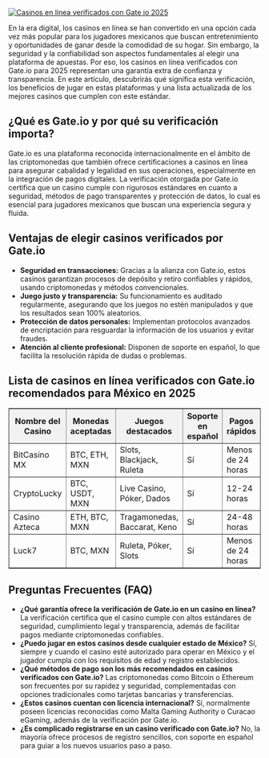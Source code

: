 [![Casinos en línea verificados con Gate io 2025](https://123-caf.pages.dev/gitsignup.png)](https://vrmoo.ru/Bt82HjjY)

<p>En la era digital, los casinos en línea se han convertido en una opción cada vez más popular para los jugadores mexicanos que buscan entretenimiento y oportunidades de ganar desde la comodidad de su hogar. Sin embargo, la seguridad y la confiabilidad son aspectos fundamentales al elegir una plataforma de apuestas. Por eso, los casinos en línea verificados con Gate.io para 2025 representan una garantía extra de confianza y transparencia. En este artículo, descubrirás qué significa esta verificación, los beneficios de jugar en estas plataformas y una lista actualizada de los mejores casinos que cumplen con este estándar.</p>  <h2>¿Qué es Gate.io y por qué su verificación importa?</h2> <p>Gate.io es una plataforma reconocida internacionalmente en el ámbito de las criptomonedas que también ofrece certificaciones a casinos en línea para asegurar cabalidad y legalidad en sus operaciones, especialmente en la integración de pagos digitales. La verificación otorgada por Gate.io certifica que un casino cumple con rigurosos estándares en cuanto a seguridad, métodos de pago transparentes y protección de datos, lo cual es esencial para jugadores mexicanos que buscan una experiencia segura y fluida.</p>  <h2>Ventajas de elegir casinos verificados por Gate.io</h2> <ul>   <li><strong>Seguridad en transacciones:</strong> Gracias a la alianza con Gate.io, estos casinos garantizan procesos de depósito y retiro confiables y rápidos, usando criptomonedas y métodos convencionales.</li>   <li><strong>Juego justo y transparencia:</strong> Su funcionamiento es auditado regularmente, asegurando que los juegos no estén manipulados y que los resultados sean 100% aleatorios.</li>   <li><strong>Protección de datos personales:</strong> Implementan protocolos avanzados de encriptación para resguardar la información de los usuarios y evitar fraudes.</li>   <li><strong>Atención al cliente profesional:</strong> Disponen de soporte en español, lo que facilita la resolución rápida de dudas o problemas.</li> </ul>  <h2>Lista de casinos en línea verificados con Gate.io recomendados para México en 2025</h2> <table border="1" cellpadding="8" cellspacing="0" style="border-collapse: collapse; width: 100%;">   <thead style="background-color: #f2f2f2;">     <tr>       <th>Nombre del Casino</th>       <th>Monedas aceptadas</th>       <th>Juegos destacados</th>       <th>Soporte en español</th>       <th>Pagos rápidos</th>     </tr>   </thead>   <tbody>     <tr>       <td>BitCasino MX</td>       <td>BTC, ETH, MXN</td>       <td>Slots, Blackjack, Ruleta</td>       <td>Sí</td>       <td>Menos de 24 horas</td>     </tr>     <tr>       <td>CryptoLucky</td>       <td>BTC, USDT, MXN</td>       <td>Live Casino, Póker, Dados</td>       <td>Sí</td>       <td>12-24 horas</td>     </tr>     <tr>       <td>Casino Azteca</td>       <td>ETH, BTC, MXN</td>       <td>Tragamonedas, Baccarat, Keno</td>       <td>Sí</td>       <td>24-48 horas</td>     </tr>     <tr>       <td>Luck7</td>       <td>BTC, MXN</td>       <td>Ruleta, Póker, Slots</td>       <td>Sí</td>       <td>Menos de 24 horas</td>     </tr>   </tbody> </table>  <h2>Preguntas Frecuentes (FAQ)</h2> <ul>   <li><strong>¿Qué garantía ofrece la verificación de Gate.io en un casino en línea?</strong>     La verificación certifica que el casino cumple con altos estándares de seguridad, cumplimiento legal y transparencia, además de facilitar pagos mediante criptomonedas confiables.</li>    <li><strong>¿Puedo jugar en estos casinos desde cualquier estado de México?</strong>     Sí, siempre y cuando el casino esté autorizado para operar en México y el jugador cumpla con los requisitos de edad y registro establecidos.</li>    <li><strong>¿Qué métodos de pago son los más recomendados en casinos verificados con Gate.io?</strong>     Las criptomonedas como Bitcoin o Ethereum son frecuentes por su rapidez y seguridad, complementadas con opciones tradicionales como tarjetas bancarias y transferencias.</li>    <li><strong>¿Estos casinos cuentan con licencia internacional?</strong>     Sí, normalmente poseen licencias reconocidas como Malta Gaming Authority o Curacao eGaming, además de la verificación por Gate.io.</li>    <li><strong>¿Es complicado registrarse en un casino verificado con Gate.io?</strong>     No, la mayoría ofrece procesos de registro sencillos, con soporte en español para guiar a los nuevos usuarios paso a paso.</li> </ul>
